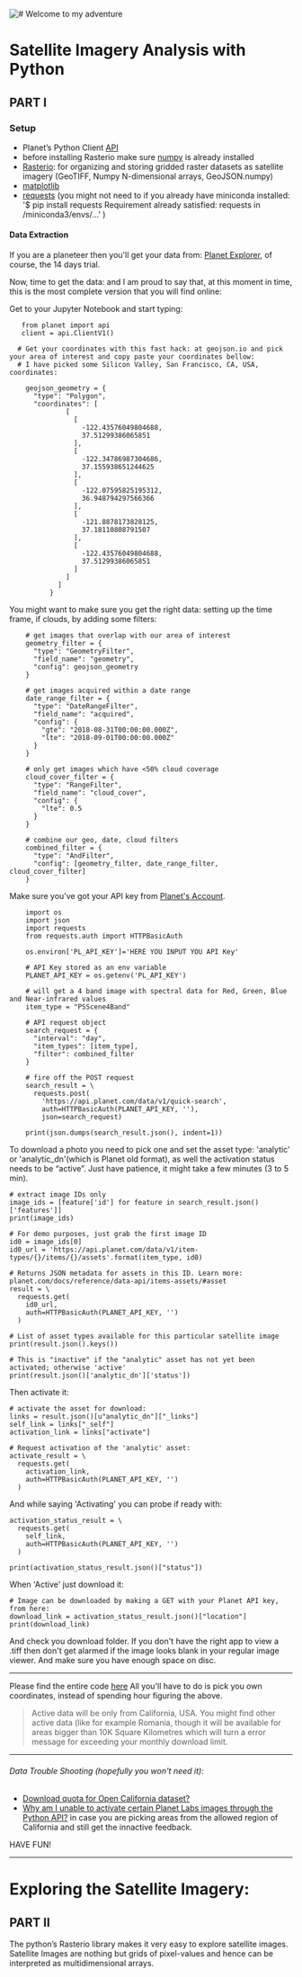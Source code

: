 ![# Welcome to my adventure](/images/Sat3.jpeg)

# Satellite Imagery Analysis with Python


## PART I

### Setup 
  - Planet’s Python Client [API](https://pypi.org/project/planet/)
  - before installing Rasterio make sure [numpy](http://www.numpy.org) is already installed
  - [Rasterio](https://github.com/mapbox/rasterio): for organizing and storing gridded raster datasets as satellite imagery (GeoTIFF, Numpy N-dimensional arrays, GeoJSON.numpy)
  - [matplotlib](https://matplotlib.org)
  - [requests](http://docs.python-requests.org/en/master/) (you might not need to if you already have miniconda installed: '$ pip install requests Requirement already satisfied: requests in /miniconda3/envs/...' )

#### Data Extraction
If you are a planeteer then you'll get your data from: [Planet Explorer](https://www.planet.com/products/explorer/), of course, the 14 days trial. 

Now, time to get the data: and I am proud to say that, at this moment in time, this is the most complete version that you will find online:

Get to your Jupyter Notebook and start typing: 


       from planet import api
       client = api.ClientV1()

      # Get your coordinates with this fast hack: at geojson.io and pick your area of interest and copy paste your coordinates bellow:
      # I have picked some Silicon Valley, San Francisco, CA, USA, coordinates:

        geojson_geometry = {
          "type": "Polygon",
          "coordinates": [
                  [
                    [
                      -122.43576049804688,
                      37.51299386065851
                    ],
                    [
                      -122.34786987304686,
                      37.155938651244625
                    ],
                    [
                      -122.07595825195312,
                      36.948794297566366
                    ],
                    [
                      -121.8878173828125,
                      37.18110808791507
                    ],
                    [
                      -122.43576049804688,
                      37.51299386065851
                    ]
                  ]
                ]
              }


You might want to make sure you get the right data: setting up the time frame, if clouds, by adding some filters:

        # get images that overlap with our area of interest 
        geometry_filter = {
          "type": "GeometryFilter",
          "field_name": "geometry",
          "config": geojson_geometry
        }

        # get images acquired within a date range
        date_range_filter = {
          "type": "DateRangeFilter",
          "field_name": "acquired",
          "config": {
            "gte": "2018-08-31T00:00:00.000Z",
            "lte": "2018-09-01T00:00:00.000Z"
          }
        }

        # only get images which have <50% cloud coverage
        cloud_cover_filter = {
          "type": "RangeFilter",
          "field_name": "cloud_cover",
          "config": {
            "lte": 0.5
          }
        }

        # combine our geo, date, cloud filters
        combined_filter = {
          "type": "AndFilter",
          "config": [geometry_filter, date_range_filter, cloud_cover_filter]
        }

Make sure you've got your API key from [Planet's Account](https://www.planet.com/account/#/). 

        import os
        import json
        import requests
        from requests.auth import HTTPBasicAuth

        os.environ['PL_API_KEY']='HERE YOU INPUT YOU API Key'

        # API Key stored as an env variable
        PLANET_API_KEY = os.getenv('PL_API_KEY') 
        
        # will get a 4 band image with spectral data for Red, Green, Blue and Near-infrared values
        item_type = "PSScene4Band"

        # API request object
        search_request = {
          "interval": "day",
          "item_types": [item_type], 
          "filter": combined_filter
        }

        # fire off the POST request
        search_result = \
          requests.post(
            'https://api.planet.com/data/v1/quick-search',
            auth=HTTPBasicAuth(PLANET_API_KEY, ''),
            json=search_request)

        print(json.dumps(search_result.json(), indent=1))


To download a photo you need to pick one and set the asset type: 'analytic' or 'analytic_dn'(which is Planet old format), as well the activation status needs to be “active”. Just have patience, it might take a few minutes (3 to 5 min). 

    # extract image IDs only
    image_ids = [feature['id'] for feature in search_result.json()['features']]
    print(image_ids)

    # For demo purposes, just grab the first image ID
    id0 = image_ids[0]
    id0_url = 'https://api.planet.com/data/v1/item-types/{}/items/{}/assets'.format(item_type, id0)

    # Returns JSON metadata for assets in this ID. Learn more: planet.com/docs/reference/data-api/items-assets/#asset
    result = \
      requests.get(
        id0_url,
        auth=HTTPBasicAuth(PLANET_API_KEY, '')
      )

    # List of asset types available for this particular satellite image
    print(result.json().keys())

    # This is "inactive" if the "analytic" asset has not yet been activated; otherwise 'active'
    print(result.json()['analytic_dn']['status'])

Then activate it: 

    # activate the asset for download:
    links = result.json()[u"analytic_dn"]["_links"]
    self_link = links["_self"]
    activation_link = links["activate"]

    # Request activation of the 'analytic' asset:
    activate_result = \
      requests.get(
        activation_link,
        auth=HTTPBasicAuth(PLANET_API_KEY, '')
      )

And while saying 'Activating' you can probe if ready with: 

    activation_status_result = \
      requests.get(
        self_link,
        auth=HTTPBasicAuth(PLANET_API_KEY, '')
      )

    print(activation_status_result.json()["status"])

When 'Active' just download it:

    # Image can be downloaded by making a GET with your Planet API key, from here:
    download_link = activation_status_result.json()["location"]
    print(download_link)

And check you download folder. If you don't have the right app to view a .tiff then don't get alarmed if the image looks blank in your regular image viewer. And make sure you have enough space on disc. 
_________________________

Please find the entire code [here](https://github.com/DanielMoraite/DanielMoraite.github.io/blob/master/assets/Downloading%20from%20Planet-Copy1.ipynb)
All you'll have to do is pick you own coordinates, instead of spending hour figuring the above. 

> Active data will be only from California, USA. You might find other active data (like for example Romania, though it will be available for areas bigger than 10K Square Kilometres which will turn a error message for exceeding your monthly download limit.

_________________________
###### Data Trouble Shooting (hopefully you won't need it):

- [Download quota for Open California dataset?](https://gis.stackexchange.com/questions/238803/download-quota-for-open-california-dataset)
- [Why am I unable to activate certain Planet Labs images through the Python API?](https://gis.stackexchange.com/questions/217716/why-am-i-unable-to-activate-certain-planet-labs-images-through-the-python-api/217787) in case you are picking areas from the allowed region of California and still get the innactive feedback. 

HAVE FUN!

-------------------------


# Exploring the Satellite Imagery: 

## PART II

The python’s Rasterio library makes it very easy to explore satellite images. Satellite Images are nothing but grids of pixel-values and hence can be interpreted as multidimensional arrays.


